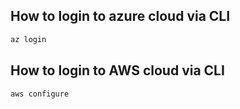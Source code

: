## How to login to azure cloud via CLI

```bash
az login
```

## How to login to AWS cloud via CLI

```bash
aws configure
```
